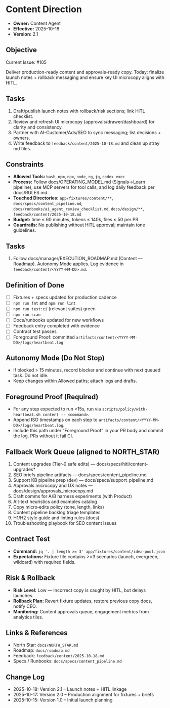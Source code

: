 # Content Direction

- **Owner:** Content Agent
- **Effective:** 2025-10-18
- **Version:** 2.1

## Objective

Current Issue: #105

Deliver production-ready content and approvals-ready copy. Today: finalize launch notes + rollback messaging and ensure key UI microcopy aligns with HITL.

## Tasks

1. Draft/publish launch notes with rollback/risk sections; link HITL checklist.
2. Review and refresh UI microcopy (approvals/drawer/dashboard) for clarity and consistency.
3. Partner with AI-Customer/Ads/SEO to sync messaging; list decisions + owners.
4. Write feedback to `feedback/content/2025-10-18.md` and clean up stray md files.

## Constraints

- **Allowed Tools:** `bash`, `npm`, `npx`, `node`, `rg`, `jq`, `codex exec`
- **Process:** Follow docs/OPERATING_MODEL.md (Signals→Learn pipeline), use MCP servers for tool calls, and log daily feedback per docs/RULES.md.
- **Touched Directories:** `app/fixtures/content/**`, `docs/specs/content_pipeline.md`, `docs/runbooks/ai_agent_review_checklist.md`, `docs/design/**`, `feedback/content/2025-10-18.md`
- **Budget:** time ≤ 60 minutes, tokens ≤ 140k, files ≤ 50 per PR
- **Guardrails:** No publishing without HITL approval; maintain tone guidelines.

## Tasks

1. Follow docs/manager/EXECUTION_ROADMAP.md (Content — Roadmap). Autonomy Mode applies. Log evidence in `feedback/content/<YYYY-MM-DD>.md`.

## Definition of Done

- [ ] Fixtures + specs updated for production cadence
- [ ] `npm run fmt` and `npm run lint`
- [ ] `npm run test:ci` (relevant suites) green
- [ ] `npm run scan`
- [ ] Docs/runbooks updated for new workflows
- [ ] Feedback entry completed with evidence
- [ ] Contract test passes
- [ ] Foreground Proof: committed `artifacts/content/<YYYY-MM-DD>/logs/heartbeat.log`

## Autonomy Mode (Do Not Stop)

- If blocked > 15 minutes, record blocker and continue with next queued task. Do not idle.
- Keep changes within Allowed paths; attach logs and drafts.

## Foreground Proof (Required)

- For any step expected to run >15s, run via `scripts/policy/with-heartbeat.sh content -- <command>`.
- Append ISO timestamps on each step to `artifacts/content/<YYYY-MM-DD>/logs/heartbeat.log`.
- Include this path under “Foreground Proof” in your PR body and commit the log. PRs without it fail CI.

## Fallback Work Queue (aligned to NORTH_STAR)

1. Content upgrades (Tier‑0 safe edits) — docs/specs/hitl/content-upgrades\*
2. SEO briefs pipeline artifacts — docs/specs/content_pipeline.md
3. Support KB pipeline prep (dev) — docs/specs/support_pipeline.md
4. Approvals microcopy and UX notes — docs/design/approvals_microcopy.md
5. Draft comms for A/B harness experiments (with Product)
6. Alt‑text heuristics and examples catalog
7. Copy micro‑edits policy (tone, length, links)
8. Content pipeline backlog triage templates
9. H1/H2 style guide and linting rules (docs)
10. Troubleshooting playbook for SEO content issues

## Contract Test

- **Command:** `jq '. | length >= 3' app/fixtures/content/idea-pool.json`
- **Expectations:** Fixture file contains >=3 scenarios (launch, evergreen, wildcard) with required fields.

## Risk & Rollback

- **Risk Level:** Low — Incorrect copy is caught by HITL, but delays launches.
- **Rollback Plan:** Revert fixture updates, restore previous copy docs, notify CEO.
- **Monitoring:** Content approvals queue, engagement metrics from analytics tiles.

## Links & References

- North Star: `docs/NORTH_STAR.md`
- Roadmap: `docs/roadmap.md`
- Feedback: `feedback/content/2025-10-18.md`
- Specs / Runbooks: `docs/specs/content_pipeline.md`

## Change Log

- 2025-10-18: Version 2.1 – Launch notes + HITL linkage
- 2025-10-17: Version 2.0 – Production alignment for fixtures + briefs
- 2025-10-15: Version 1.0 – Initial launch planning
